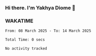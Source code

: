 ### Hi there. I'm Yakhya Diome 👋

### WAKATIME
<!--START_SECTION:waka-->

```txt
From: 08 March 2025 - To: 14 March 2025

Total Time: 0 secs

No activity tracked
```

<!--END_SECTION:waka-->
